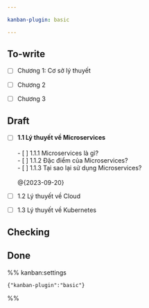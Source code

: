 ```yaml
---

kanban-plugin: basic

---
```


## To-write

- [ ] Chương 1: Cơ sở lý thuyết
- [ ] Chương 2
- [ ] Chương 3


## Draft

- [ ] **1.1 Lý thuyết về Microservices<br>** <br>- [ ] 1.1.1 Microservices là gì?<br>- [ ] 1.1.2 Đặc điểm của Microservices?<br>- [ ] 1.1.3 Tại sao lại sử dụng Microservices? <br><br>@{2023-09-20}
- [ ] 1.2 Lý thuyết về Cloud
- [ ] 1.3 Lý thuyết về Kubernetes


## Checking



## Done





%% kanban:settings
```
{"kanban-plugin":"basic"}
```
%%